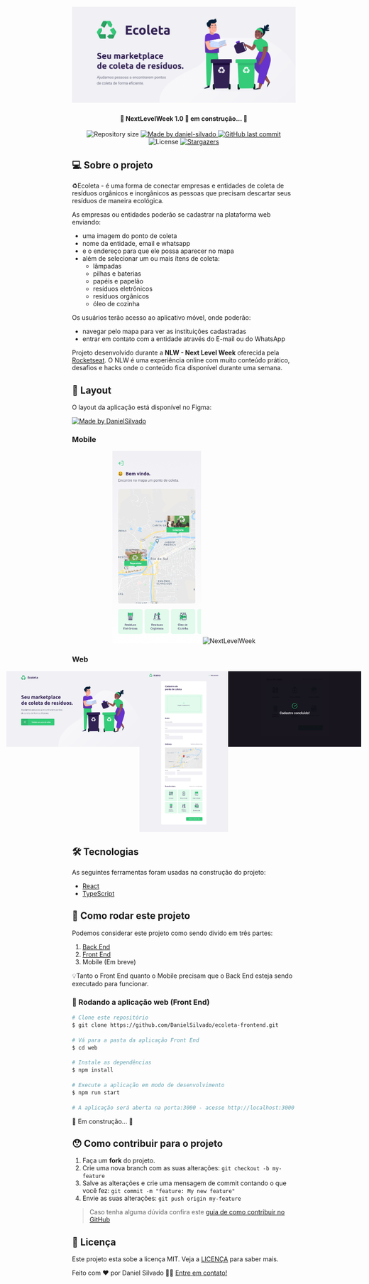 <h1 align="center">
    <img alt="NextLevelWeek" title="#NextLevelWeek" src="./github-assets/banner.png" />
</h1>

<h4 align="center"> 
	🚧 NextLevelWeek 1.0 🚀 em construção... 🚧
</h4>

<p align="center">

  <img alt="Repository size" src="https://img.shields.io/github/repo-size/DanielSilvado/ecoleta-frontend">

  	
  <a href="https://www.linkedin.com/in/daniel-silvado/">
    <img alt="Made by daniel-silvado" src="https://img.shields.io/badge/made%20by-daniel--silvado-%2304D361">
  </a>
	
  
  <a href="https://github.com/DanielSilvado/ecoleta-frontend/commits/master">
    <img alt="GitHub last commit" src="https://img.shields.io/github/last-commit/danielsilvado/ecoleta-frontend">
  </a>

  <img alt="License" src="https://img.shields.io/badge/license-MIT-brightgreen">
   <a href="https://github.com/DanielSilvado/ecoleta-frontend/stargazers">
    <img alt="Stargazers" src="https://img.shields.io/github/stars/danielsilvado/ecoleta-frontend?style=social">
  </a>
</p>




## 💻 Sobre o projeto

♻️Ecoleta - é uma forma de conectar empresas e entidades de coleta de resíduos orgânicos e inorgânicos as pessoas que precisam descartar seus resíduos de maneira ecológica.

As empresas ou entidades poderão se cadastrar na plataforma web enviando:
- uma imagem do ponto de coleta
- nome da entidade, email e whatsapp
- e o endereço para que ele possa aparecer no mapa
- além de selecionar um ou mais ítens de coleta: 
  - lâmpadas
  - pilhas e baterias
  - papéis e papelão
  - resíduos eletrônicos
  - resíduos orgânicos
  - óleo de cozinha

Os usuários terão acesso ao aplicativo móvel, onde poderão:
- navegar pelo mapa para ver as instituições cadastradas
- entrar em contato com a entidade através do E-mail ou do WhatsApp

Projeto desenvolvido durante a **NLW - Next Level Week** oferecida pela [Rocketseat](rs).
O NLW é uma experiência online com muito conteúdo prático, desafios e hacks onde o conteúdo fica disponível durante uma semana.


## 🎨 Layout

O layout da aplicação está disponível no Figma:

<a href="https://www.figma.com/file/1SxgOMojOB2zYT0Mdk28lB/Ecoleta?node-id=136%3A546">
  <img alt="Made by DanielSilvado" src="https://img.shields.io/badge/Acessar%20Layout%20-Figma-%2304D361">
</a>


### Mobile

<p align="center">
  <img alt="NextLevelWeek" title="#NextLevelWeek" src="./github-assets/home-mobile.png" width="200px">

  <img alt="NextLevelWeek" title="#NextLevelWeek" src="./github-assets/detalhes-mobile.svg" width="200px">
</p>

<p align="center">
  
</p>


### Web

<p align="center" style="display: flex; align-items: flex-start; justify-content: center;">
  <img alt="NextLevelWeek" title="#NextLevelWeek" src="./github-assets/home-web.svg" width="300px">

  <img alt="NextLevelWeek" title="#NextLevelWeek" src="./github-assets/cadastro-web.svg" width="200px">

  <img alt="NextLevelWeek" title="#NextLevelWeek" src="./github-assets/sucesso-web.svg" width="300px">
</p>

<p align="center">
  
</p>

## 🛠 Tecnologias

As seguintes ferramentas foram usadas na construção do projeto:

- [React][reactjs]
- [TypeScript][typescript]


## 🚀 Como rodar este projeto

Podemos considerar este projeto como sendo divido em três partes:
1. <a href="https://github.com/DanielSilvado/ecoleta-backend" target="_blank">Back End</a> 
2. <a href="https://github.com/DanielSilvado/ecoleta-frontend" target="_blank">Front End</a> 
3. Mobile (Em breve)

💡Tanto o Front End quanto o Mobile precisam que o Back End esteja sendo executado para funcionar.

### 🧭 Rodando a aplicação web (Front End)

```bash
# Clone este repositório
$ git clone https://github.com/DanielSilvado/ecoleta-frontend.git

# Vá para a pasta da aplicação Front End
$ cd web

# Instale as dependências
$ npm install

# Execute a aplicação em modo de desenvolvimento
$ npm run start

# A aplicação será aberta na porta:3000 - acesse http://localhost:3000
```

🚧 Em construção... 🚧

## 😯 Como contribuir para o projeto

1. Faça um **fork** do projeto.
2. Crie uma nova branch com as suas alterações: `git checkout -b my-feature`
3. Salve as alterações e crie uma mensagem de commit contando o que você fez: `git commit -m "feature: My new feature"`
4. Envie as suas alterações: `git push origin my-feature`
> Caso tenha alguma dúvida confira este [guia de como contribuir no GitHub](https://github.com/firstcontributions/first-contributions)


## 📝 Licença

Este projeto esta sobe a licença MIT. Veja a [LICENÇA](license) para saber mais.

Feito com ❤️ por Daniel Silvado 👋🏽 [Entre em contato!](https://www.linkedin.com/in/daniel-silvado/)

[nodejs]: https://nodejs.org/
[typescript]: https://www.typescriptlang.org/
[expo]: https://expo.io/
[reactjs]: https://reactjs.org
[rn]: https://facebook.github.io/react-native/
[yarn]: https://yarnpkg.com/
[vscode]: https://code.visualstudio.com/
[vceditconfig]: https://marketplace.visualstudio.com/items?itemName=EditorConfig.EditorConfig
[license]: https://opensource.org/licenses/MIT
[vceslint]: https://marketplace.visualstudio.com/items?itemName=dbaeumer.vscode-eslint
[prettier]: https://marketplace.visualstudio.com/items?itemName=esbenp.prettier-vscode
[rs]: https://rocketseat.com.br
